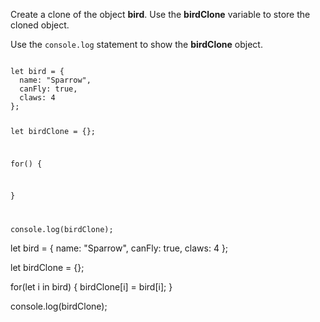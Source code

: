 Create a clone of the object **bird**.
Use the **birdClone** variable
to store the cloned object.

Use the `console.log` statement to
show the **birdClone** object.

<Editor type="exercise" lang="javascript">
<code>
let bird = {
  name: "Sparrow",
  canFly: true,
  claws: 4
};

let birdClone = {};

for() {

}

console.log(birdClone);
</code>

<solution>
let bird = {
  name: "Sparrow",
  canFly: true,
  claws: 4
};

let birdClone = {};

for(let i in bird) {
  birdClone[i] = bird[i];
}

console.log(birdClone);
</solution>
</Editor>
